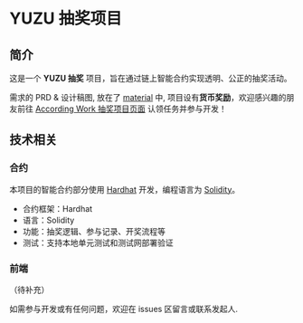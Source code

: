 # YUZU 抽奖项目

## 简介

这是一个 **YUZU 抽奖** 项目，旨在通过链上智能合约实现透明、公正的抽奖活动。

需求的 PRD & 设计稿图, 放在了 [material](./material/) 中, 项目设有**货币奖励**，欢迎感兴趣的朋友前往 [According Work 抽奖项目页面](https://according.work/projects/67e166c587803b11c423a469/) 认领任务并参与开发！

## 技术相关

### 合约

本项目的智能合约部分使用 [Hardhat](https://hardhat.org/) 开发，编程语言为 [Solidity](https://docs.soliditylang.org/)。

- 合约框架：Hardhat
- 语言：Solidity
- 功能：抽奖逻辑、参与记录、开奖流程等
- 测试：支持本地单元测试和测试网部署验证

### 前端

（待补充）


如需参与开发或有任何问题，欢迎在 issues 区留言或联系发起人.